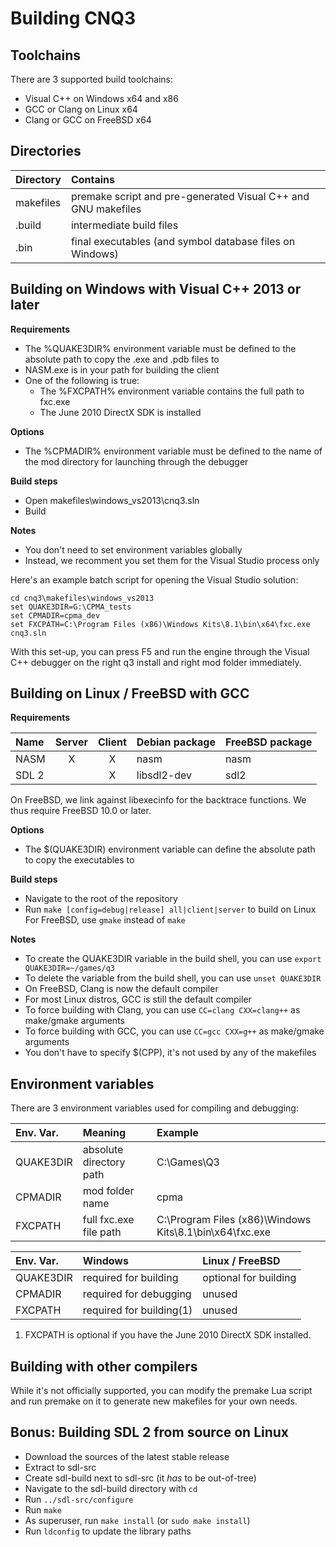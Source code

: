 # Building CNQ3

## Toolchains

There are 3 supported build toolchains:

- Visual C++ on Windows x64 and x86
- GCC or Clang on Linux x64
- Clang or GCC on FreeBSD x64

## Directories

| Directory | Contains                                                      |
|:----------|:--------------------------------------------------------------|
| makefiles | premake script and pre-generated Visual C++ and GNU makefiles |
| .build    | intermediate build files                                      |
| .bin      | final executables (and symbol database files on Windows)      |

## Building on Windows with Visual C++ 2013 or later

**Requirements**

- The %QUAKE3DIR% environment variable must be defined to the absolute path to copy the .exe and .pdb files to
- NASM.exe is in your path for building the client
- One of the following is true:
  - The %FXCPATH% environment variable contains the full path to fxc.exe
  - The June 2010 DirectX SDK is installed

**Options**

- The %CPMADIR% environment variable must be defined to the name of the mod directory for launching through the debugger

**Build steps**

- Open makefiles\windows_vs2013\cnq3.sln
- Build

**Notes**

- You don't need to set environment variables globally
- Instead, we recomment you set them for the Visual Studio process only

Here's an example batch script for opening the Visual Studio solution:
```
cd cnq3\makefiles\windows_vs2013
set QUAKE3DIR=G:\CPMA_tests
set CPMADIR=cpma_dev
set FXCPATH=C:\Program Files (x86)\Windows Kits\8.1\bin\x64\fxc.exe
cnq3.sln
```
With this set-up, you can press F5 and run the engine through the Visual C++ debugger on the right q3 install and right mod folder immediately.

## Building on Linux / FreeBSD with GCC

**Requirements**

| Name  | Server | Client | Debian package | FreeBSD package |
|:------|:------:|:------:|:---------------|:----------------|
| NASM  | X      | X      | nasm           | nasm            |
| SDL 2 |        | X      | libsdl2-dev    | sdl2            |
 On FreeBSD, we link against libexecinfo for the backtrace functions. We thus require FreeBSD 10.0 or later.

**Options**

- The $(QUAKE3DIR) environment variable can define the absolute path to copy the executables to

**Build steps**

- Navigate to the root of the repository
- Run `make [config=debug|release] all|client|server` to build on Linux  
  For FreeBSD, use `gmake` instead of `make`

**Notes**

- To create the QUAKE3DIR variable in the build shell, you can use `export QUAKE3DIR=~/games/q3`
- To delete the variable from the build shell, you can use `unset QUAKE3DIR`
- On FreeBSD, Clang is now the default compiler
- For most Linux distros, GCC is still the default compiler
- To force building with Clang, you can use `CC=clang CXX=clang++` as make/gmake arguments
- To force building with GCC, you can use `CC=gcc CXX=g++` as make/gmake arguments
- You don't have to specify $(CPP), it's not used by any of the makefiles

## Environment variables

There are 3 environment variables used for compiling and debugging:

| Env. Var. | Meaning                 | Example                                                 |
|:----------|:------------------------|:--------------------------------------------------------|
| QUAKE3DIR | absolute directory path | C:\Games\Q3                                             |
| CPMADIR   | mod folder name         | cpma                                                    |
| FXCPATH   | full fxc.exe file path  | C:\Program Files (x86)\Windows Kits\8.1\bin\x64\fxc.exe |

| Env. Var. | Windows                  | Linux / FreeBSD       |
|:----------|:-------------------------|:----------------------|
| QUAKE3DIR | required for building    | optional for building |
| CPMADIR   | required for debugging   | unused                |
| FXCPATH   | required for building(1) | unused                |

1) FXCPATH is optional if you have the June 2010 DirectX SDK installed.

## Building with other compilers

While it's not officially supported, you can modify the premake Lua script and run premake on it to generate new makefiles for your own needs.

## Bonus: Building SDL 2 from source on Linux

- Download the sources of the latest stable release
- Extract to sdl-src
- Create sdl-build next to sdl-src (it *has* to be out-of-tree)
- Navigate to the sdl-build directory with `cd`
- Run `../sdl-src/configure`
- Run `make`
- As superuser, run `make install` (or `sudo make install`)
- Run `ldconfig` to update the library paths
